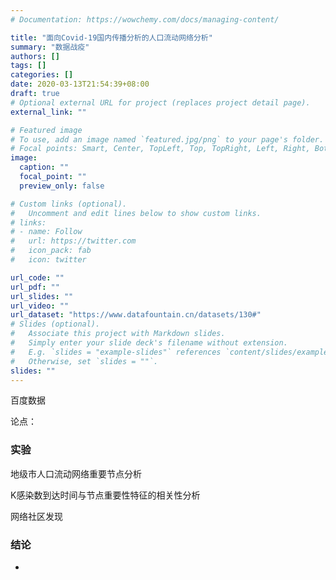 ```yaml
---
# Documentation: https://wowchemy.com/docs/managing-content/

title: "面向Covid-19国内传播分析的人口流动网络分析"
summary: "数据战疫"
authors: []
tags: []
categories: []
date: 2020-03-13T21:54:39+08:00
draft: true
# Optional external URL for project (replaces project detail page).
external_link: ""

# Featured image
# To use, add an image named `featured.jpg/png` to your page's folder.
# Focal points: Smart, Center, TopLeft, Top, TopRight, Left, Right, BottomLeft, Bottom, BottomRight.
image:
  caption: ""
  focal_point: ""
  preview_only: false

# Custom links (optional).
#   Uncomment and edit lines below to show custom links.
# links:
# - name: Follow
#   url: https://twitter.com
#   icon_pack: fab
#   icon: twitter

url_code: ""
url_pdf: ""
url_slides: ""
url_video: ""
url_dataset: "https://www.datafountain.cn/datasets/130#"
# Slides (optional).
#   Associate this project with Markdown slides.
#   Simply enter your slide deck's filename without extension.
#   E.g. `slides = "example-slides"` references `content/slides/example-slides.md`.
#   Otherwise, set `slides = ""`.
slides: ""
---
```

百度数据

论点：
### 实验
地级市人口流动网络重要节点分析

K感染数到达时间与节点重要性特征的相关性分析

网络社区发现

### 结论
- 

